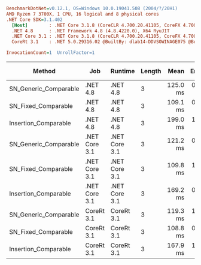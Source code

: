 ``` ini

BenchmarkDotNet=v0.12.1, OS=Windows 10.0.19041.508 (2004/?/20H1)
AMD Ryzen 7 3700X, 1 CPU, 16 logical and 8 physical cores
.NET Core SDK=3.1.402
  [Host]        : .NET Core 3.1.8 (CoreCLR 4.700.20.41105, CoreFX 4.700.20.41903), X64 RyuJIT
  .NET 4.8      : .NET Framework 4.8 (4.8.4220.0), X64 RyuJIT
  .NET Core 3.1 : .NET Core 3.1.8 (CoreCLR 4.700.20.41105, CoreFX 4.700.20.41903), X64 RyuJIT
  CoreRt 3.1    : .NET 5.0.29316.02 @BuiltBy: dlab14-DDVSOWINAGE075 @Branch: master @Commit: 40be8b7e2598b2ccb827fd90cd30c0e2d4496941, X64 AOT

InvocationCount=1  UnrollFactor=1  

```
|                Method |           Job |       Runtime | Length |     Mean |   Error |  StdDev | Gen 0 | Gen 1 | Gen 2 | Allocated |
|---------------------- |-------------- |-------------- |------- |---------:|--------:|--------:|------:|------:|------:|----------:|
| SN_Generic_Comparable |      .NET 4.8 |      .NET 4.8 |      3 | 125.0 ms | 0.43 ms | 0.41 ms |     - |     - |     - |         - |
|   SN_Fixed_Comparable |      .NET 4.8 |      .NET 4.8 |      3 | 109.1 ms | 0.57 ms | 0.53 ms |     - |     - |     - |         - |
|  Insertion_Comparable |      .NET 4.8 |      .NET 4.8 |      3 | 199.0 ms | 1.02 ms | 0.96 ms |     - |     - |     - |         - |
| SN_Generic_Comparable | .NET Core 3.1 | .NET Core 3.1 |      3 | 121.2 ms | 0.54 ms | 0.45 ms |     - |     - |     - |         - |
|   SN_Fixed_Comparable | .NET Core 3.1 | .NET Core 3.1 |      3 | 109.8 ms | 1.19 ms | 1.05 ms |     - |     - |     - |         - |
|  Insertion_Comparable | .NET Core 3.1 | .NET Core 3.1 |      3 | 169.2 ms | 0.97 ms | 0.86 ms |     - |     - |     - |         - |
| SN_Generic_Comparable |    CoreRt 3.1 |    CoreRt 3.1 |      3 | 119.3 ms | 1.10 ms | 1.03 ms |     - |     - |     - |         - |
|   SN_Fixed_Comparable |    CoreRt 3.1 |    CoreRt 3.1 |      3 | 108.8 ms | 0.83 ms | 0.78 ms |     - |     - |     - |         - |
|  Insertion_Comparable |    CoreRt 3.1 |    CoreRt 3.1 |      3 | 167.9 ms | 1.47 ms | 1.38 ms |     - |     - |     - |         - |
